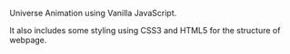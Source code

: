 Universe Animation using Vanilla JavaScript.

It also includes some styling using CSS3 and HTML5 for the structure of webpage.
